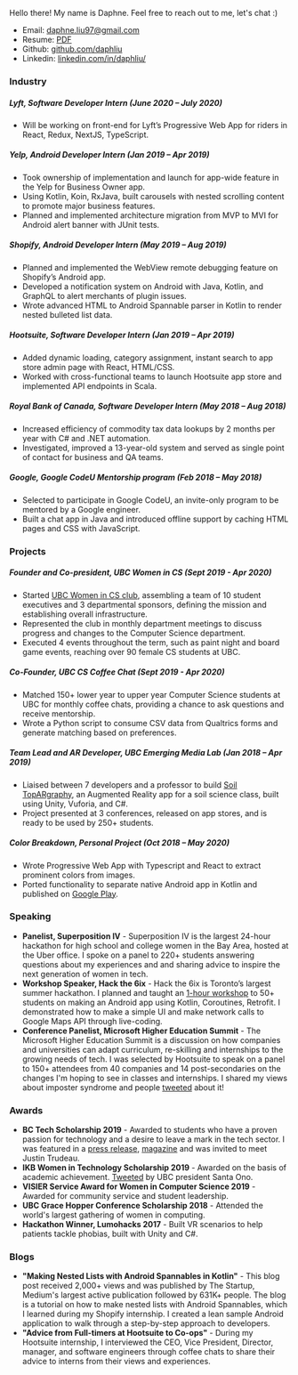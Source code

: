 Hello there! My name is Daphne.
Feel free to reach out to me, let's chat :)

- Email: [daphne.liu97@gmail.com](mailto:daphne.liu97@gmail.com)
- Resume: [PDF](resume.pdf)
- Github: [github.com/daphliu](https://github.com/daphliu)
- Linkedin: [linkedin.com/in/daphliu/](https://www.linkedin.com/in/daphliu/)

<!-- ### Education

University of British Columbia, Bachelor of Science in Computer Science, 4th Year (Sep 2015 - May 2021)

-->

### Industry

##### Lyft, Software Developer Intern (June 2020 – July 2020)

- Will be working on front-end for Lyft’s Progressive Web App for riders in React, Redux, NextJS, TypeScript.

##### Yelp, Android Developer Intern (Jan 2019 – Apr 2019)

- Took ownership of implementation and launch for app-wide feature in the Yelp for Business Owner app.
- Using Kotlin, Koin, RxJava, built carousels with nested scrolling content to promote major business features.
- Planned and implemented architecture migration from MVP to MVI for Android alert banner with JUnit tests.

##### Shopify, Android Developer Intern (May 2019 – Aug 2019)

- Planned and implemented the WebView remote debugging feature on Shopify’s Android app. 
- Developed a notification system on Android with Java, Kotlin, and GraphQL to alert merchants of plugin issues. 
- Wrote advanced HTML to Android Spannable parser in Kotlin to render nested bulleted list data.

##### Hootsuite, Software Developer Intern (Jan 2019 – Apr 2019)

- Added dynamic loading, category assignment, instant search to app store admin page with React, HTML/CSS.
- Worked with cross-functional teams to launch Hootsuite app store and implemented API endpoints in Scala.

##### Royal Bank of Canada, Software Developer Intern (May 2018 – Aug 2018)

- Increased efficiency of commodity tax data lookups by 2 months per year with C# and .NET automation.
- Investigated, improved a 13-year-old system and served as single point of contact for business and QA teams.

##### Google, Google CodeU Mentorship program (Feb 2018 – May 2018)

- Selected to participate in Google CodeU, an invite-only program to be mentored by a Google engineer. 
- Built a chat app in Java and introduced offline support by caching HTML pages and CSS with JavaScript. 

### Projects

##### Founder and Co-president, UBC Women in CS (Sept 2019 - Apr 2020)

- Started [UBC Women in CS club](http://ubcwics.com/), assembling a team of 10 student executives and 3 departmental sponsors, defining the mission and establishing overall infrastructure.
- Represented the club in monthly department meetings to discuss progress and changes to the Computer Science department. 
- Executed 4 events throughout the term, such as paint night and board game events, reaching over 90 female CS students at UBC.

##### Co-Founder, UBC CS Coffee Chat (Sept 2019 - Apr 2020)
- Matched 150+ lower year to upper year Computer Science students at UBC for monthly coffee chats, providing a chance to ask questions and receive mentorship. 
- Wrote a Python script to consume CSV data from Qualtrics forms and generate matching based on preferences. 

##### Team Lead and AR Developer, UBC Emerging Media Lab (Jan 2018 – Apr 2019)

- Liaised between 7 developers and a professor to build [Soil TopARgraphy](https://eml.ubc.ca/projects/soil-topargraphy/), an Augmented Reality app for a soil science class, built using Unity, Vuforia, and C#.
- Project presented at 3 conferences, released on app stores, and is ready to be used by 250+ students. 

##### Color Breakdown, Personal Project (Oct 2018 – May 2020)

- Wrote Progressive Web App with Typescript and React to extract prominent colors from images.
- Ported functionality to separate native Android app in Kotlin and published on [Google Play](https://play.google.com/store/apps/details?id=com.tigerxdaphne.colorbreakdown&hl=en_CA).

### Speaking 

- **Panelist, Superposition IV** - Superposition IV is the largest 24-hour hackathon for high school and college women in the Bay Area, hosted at the Uber office. I spoke on a panel to 220+ students answering questions about my experiences and and sharing advice to inspire the next generation of women in tech. 
- **Workshop Speaker, Hack the 6ix** - Hack the 6ix is Toronto’s largest summer hackathon. I planned and taught an [1-hour workshop](https://docs.google.com/presentation/d/13ctfuE2er8tIpMJBbsziaO-C1yIYmb5Gcf_QJ8IdyBA/edit?usp=sharing) to 50+ students on making an Android app using Kotlin, Coroutines, Retrofit. I demonstrated how to make a simple UI and make network calls to Google Maps API through live-coding. 
- **Conference Panelist, Microsoft Higher Education Summit** - The Microsoft Higher Education Summit is a discussion on how companies and universities can adapt curriculum, re-skilling and internships to the growing needs of tech. I was selected by Hootsuite to speak on a panel to 150+ attendees from 40 companies and 14 post-secondaries on the changes I'm hoping to see in classes and internships. I shared my views about imposter syndrome and people [tweeted](https://twitter.com/Kristin__Wilkes/status/1105197977830809600) about it! 

### Awards 
- **BC Tech Scholarship 2019** - Awarded to students who have a proven passion for technology and a desire to leave a mark in the tech sector. I was featured in a [press release](https://www.newswire.ca/news-releases/technology-impact-awards-celebrate-new-levels-of-growth-competitiveness-808333802.html), [magazine](https://biv.com/magazine/bc-tech-2019) and was invited to meet Justin Trudeau.
- **IKB Women in Technology Scholarship 2019** - Awarded on the basis of academic achievement. [Tweeted](https://twitter.com/ubcprez/status/1202006272868069378) by UBC president Santa Ono. 
- **VISIER Service Award for Women in Computer Science 2019** - Awarded for community service and student leadership. 
- **UBC Grace Hopper Conference Scholarship 2018** - Attended the world's largest gathering of women in computing. 
- **Hackathon Winner, Lumohacks 2017** - Built VR scenarios to help patients tackle phobias, built with Unity and C#.

### Blogs 
- **"Making Nested Lists with Android Spannables in Kotlin"** - This blog post received 2,000+ views and was published by The Startup, Medium's largest active publication followed by 631K+ people. The blog is a tutorial on how to make nested lists with Android Spannables, which I learned during my Shopify internship. I created a lean sample Android application to walk through a step-by-step approach to developers.
- **"Advice from Full-timers at Hootsuite to Co-ops"** - During my Hootsuite internship, I interviewed the CEO, Vice President, Director, manager, and software engineers through coffee chats to share their advice to interns from their views and experiences. 
